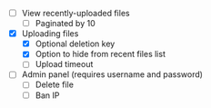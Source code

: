 * [ ]  View recently-uploaded files
	* [ ]  Paginated by 10

* [X]  Uploading files
	* [X]  Optional deletion key
	* [X]  Option to hide from recent files list
	* [ ]  Upload timeout

* [ ]  Admin panel (requires username and password)
	* [ ]  Delete file
	* [ ]  Ban IP
